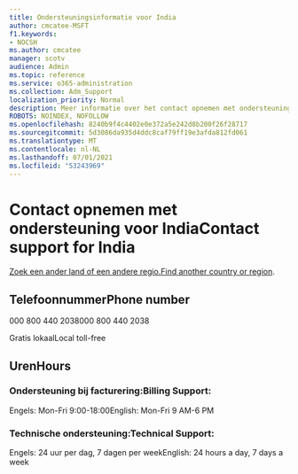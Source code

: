 ```yaml
---
title: Ondersteuningsinformatie voor India
author: cmcatee-MSFT
f1.keywords:
- NOCSH
ms.author: cmcatee
manager: scotv
audience: Admin
ms.topic: reference
ms.service: o365-administration
ms.collection: Adm_Support
localization_priority: Normal
description: Meer informatie over het contact opnemen met ondersteuning voor uw land of regio.
ROBOTS: NOINDEX, NOFOLLOW
ms.openlocfilehash: 8240b9f4c4402e0e372a5e242d8b200f26f28717
ms.sourcegitcommit: 5d3086da935d4ddc8caf79ff19e3afda812fd061
ms.translationtype: MT
ms.contentlocale: nl-NL
ms.lasthandoff: 07/01/2021
ms.locfileid: "53243969"
---
```

# <a name="contact-support-for-india"></a><span data-ttu-id="4e728-103">Contact opnemen met ondersteuning voor India</span><span class="sxs-lookup"><span data-stu-id="4e728-103">Contact support for India</span></span>

<span data-ttu-id="4e728-104">[Zoek een ander land of een andere regio.](../../business-video/get-help-support.md)</span><span class="sxs-lookup"><span data-stu-id="4e728-104">[Find another country or region](../../business-video/get-help-support.md).</span></span>

## <a name="phone-number"></a><span data-ttu-id="4e728-105">Telefoonnummer</span><span class="sxs-lookup"><span data-stu-id="4e728-105">Phone number</span></span>
<span data-ttu-id="4e728-106">000 800 440 2038</span><span class="sxs-lookup"><span data-stu-id="4e728-106">000 800 440 2038</span></span>

<span data-ttu-id="4e728-107">Gratis lokaal</span><span class="sxs-lookup"><span data-stu-id="4e728-107">Local toll-free</span></span>

## <a name="hours"></a><span data-ttu-id="4e728-108">Uren</span><span class="sxs-lookup"><span data-stu-id="4e728-108">Hours</span></span>
### <a name="billing-support"></a><span data-ttu-id="4e728-109">Ondersteuning bij facturering:</span><span class="sxs-lookup"><span data-stu-id="4e728-109">Billing Support:</span></span>

<span data-ttu-id="4e728-110">Engels: Mon-Fri 9:00-18:00</span><span class="sxs-lookup"><span data-stu-id="4e728-110">English: Mon-Fri 9 AM-6 PM</span></span>

### <a name="technical-support"></a><span data-ttu-id="4e728-111">Technische ondersteuning:</span><span class="sxs-lookup"><span data-stu-id="4e728-111">Technical Support:</span></span>

<span data-ttu-id="4e728-112">Engels: 24 uur per dag, 7 dagen per week</span><span class="sxs-lookup"><span data-stu-id="4e728-112">English: 24 hours a day, 7 days a week</span></span>
